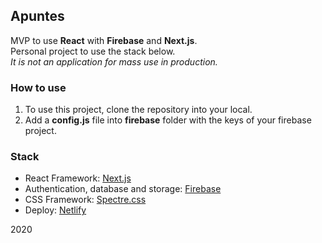 ## Apuntes

MVP to use **React** with **Firebase** and **Next.js**.  
Personal project to use the stack below.  
*It is not an application for mass use in production.*

### How to use

1. To use this project, clone the repository into your local.
2. Add a **config.js** file into **firebase** folder with the keys of your firebase project.

### Stack

- React Framework: [Next.js](https://nextjs.org/)
- Authentication, database and storage: [Firebase](https://firebase.google.com/)
- CSS Framework: [Spectre.css](https://picturepan2.github.io/spectre/index.html)
- Deploy: [Netlify](https://www.netlify.com/)

2020